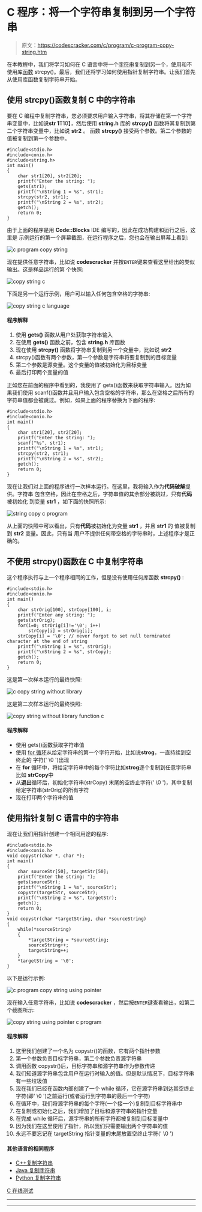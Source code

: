 # C 程序：将一个字符串复制到另一个字符串

> 原文：<https://codescracker.com/c/program/c-program-copy-string.htm>

在本教程中，我们将学习如何在 C 语言中将一个[字符串](/c/c-strings.htm)复制到另一个，使用和不使用库[函数](/c/c-functions.htm) strcpy()。最后，我们还将学习如何使用指针复制字符串。让我们首先从使用库函数复制字符串开始。

## 使用 strcpy()函数复制 C 中的字符串

要在 C 编程中复制字符串，您必须要求用户输入字符串，将其存储在第一个字符串变量中，比如说**str 1**T10】，然后使用 **string.h** 库的 **strcpy()** 函数将其复制到第二个字符串变量中，比如说 **str2** 。 函数 **strcpy()** 接受两个参数。第二个参数的值被复制到第一个参数中。

```
#include<stdio.h>
#include<conio.h>
#include<string.h>
int main()
{
    char str1[20], str2[20];
    printf("Enter the string: ");
    gets(str1);
    printf("\nString 1 = %s", str1);
    strcpy(str2, str1);
    printf("\nString 2 = %s", str2);
    getch();
    return 0;
}
```

由于上面的程序是用 **Code::Blocks** IDE 编写的，因此在成功构建和运行之后，这里是 示例运行的第一个屏幕截图，在运行程序之后，您也会在输出屏幕上看到:

![c program copy string](img/86de090bec57a29297ab87da09b050cd.png)

现在提供任意字符串，比如说 **codescracker** 并按`ENTER`键来查看这里给出的类似输出。这是样品运行的第 个快照:

![copy string c](img/0037c51b26e21181330eb3530d2b15ba.png)

下面是另一个运行示例，用户可以输入任何包含空格的字符串:

![copy string c language](img/d12fac189365a593783d9b4f9c304def.png)

#### 程序解释

1.  使用 **gets()** 函数从用户处获取字符串输入
2.  在使用 **gets()** 函数之前，包含 **string.h** 库函数
3.  现在使用 **strcpy()** 函数将字符串复制到另一个变量中，比如说 **str2**
4.  strcpy()函数有两个参数，第一个参数是字符串将要复制到的目标变量
5.  第二个参数是源变量。这个变量的值被初始化为目标变量
6.  最后打印两个变量的值

正如您在前面的程序中看到的，我使用了 gets()函数来获取字符串输入。因为如果我们使用 scanf()函数并且用户输入包含空格的字符串，那么在空格之后所有的字符串值都会被跳过。例如，如果上面的程序替换为下面的程序:

```
#include<stdio.h>
#include<conio.h>
int main()
{
    char str1[20], str2[20];
    printf("Enter the string: ");
    scanf("%s", str1);
    printf("\nString 1 = %s", str1);
    strcpy(str2, str1);
    printf("\nString 2 = %s", str2);
    getch();
    return 0;
}
```

现在让我们对上面的程序进行一次样本运行。在这里，我将输入作为**代码破解**提供。字符串 包含空格，因此在空格之后，字符串值的其余部分被跳过，只有**代码**被初始化 到变量 **str1** ，如下面的快照所示:

![string copy c program](img/7446969f81ea4adc927ae24c1b83b7ca.png)

从上面的快照中可以看出，只有**代码**被初始化为变量 **str1** ，并且 **str1** 的 值被复制到 **str2** 变量。因此，只有当 用户不提供任何带空格的字符串时，上述程序才是正确的。

## 不使用 strcpy()函数在 C 中复制字符串

这个程序执行与上一个程序相同的工作，但是没有使用任何库函数 **strcpy()** :

```
#include<stdio.h>
#include<conio.h>
int main()
{
    char strOrig[100], strCopy[100], i;
    printf("Enter any string: ");
    gets(strOrig);
    for(i=0; strOrig[i]!='\0'; i++)
        strCopy[i] = strOrig[i];
    strCopy[i] = '\0'; // never forgot to set null terminated character at the end of string
    printf("\nString 1 = %s", strOrig);
    printf("\nString 2 = %s", strCopy);
    getch();
    return 0;
}
```

这是第一次样本运行的最终快照:

![c copy string without library](img/aa0e82ce69d39b54b40af2f39c5b9103.png)

这是第二次样本运行的最终快照:

![copy string without library function c](img/21a7fe800abbb73fc28286f269e7572f.png)

#### 程序解释

*   使用 gets()函数获取字符串值
*   使用 [for 循环](/c/c-for-loop.htm)从给定字符串的第一个字符开始，比如说**strog**，一直持续到空终止的 字符(' \0 ')出现
*   在 **for** 循环中，将给定字符串中的每个字符比如**strog**逐个复制到任意字符串比如 **strCopy**中
*   从**退出**循环后，初始化字符串(strCopy) 末尾的空终止字符(' \0 ')，其中复制给定字符串(strOrig)的所有字符
*   现在打印两个字符串的值

## 使用指针复制 C 语言中的字符串

现在让我们用指针创建一个相同用途的程序:

```
#include<stdio.h>
#include<conio.h>
void copystr(char *, char *);
int main()
{
    char sourceStr[50], targetStr[50];
    printf("Enter the string: ");
    gets(sourceStr);
    printf("\nString 1 = %s", sourceStr);
    copystr(targetStr, sourceStr);
    printf("\nString 2 = %s", targetStr);
    getch();
    return 0;
}
void copystr(char *targetString, char *sourceString)
{
    while(*sourceString)
    {
        *targetString = *sourceString;
        sourceString++;
        targetString++;
    }
    *targetString = '\0';
}
```

以下是运行示例:

![c program copy string using pointer](img/6edf785a7e98af1f66b2cfe831059a9b.png)

现在输入任意字符串，比如说 **codescracker** ，然后按`ENTER`键查看输出，如第二个截图所示:

![copy string using pointer c program](img/697a1383a60310a94bc37f86fdb09df7.png)

#### 程序解释

1.  这里我们创建了一个名为 copystr()的函数，它有两个指针参数
2.  第一个参数负责目标字符串，第二个参数负责源字符串
3.  调用函数 copystr()后，目标字符串和源字符串作为参数传递
4.  我们知道源字符串包含用户在运行时输入的值。但是默认情况下，目标字符串有一些垃圾值
5.  现在我们已经在函数内部创建了一个 while 循环，它在源字符串到达其空终止字符(即' \0 ')之前运行(或者运行到字符串的最后一个字符)
6.  在循环中，我们将源字符串的每个字符(一个接一个)复制到目标字符串中
7.  在复制或初始化之后，我们增加了目标和源字符串的指针变量
8.  在完成 while 循环后，源字符串的所有字符都被复制到目标变量中
9.  因为我们在这里使用了指针，所以我们只需要输出两个字符串的值
10.  永远不要忘记在 targetString 指针变量的末尾放置空终止字符(' \0 ')

#### 其他语言的相同程序

*   [C++复制字符串](/cpp/program/cpp-program-copy-string.htm)
*   [Java 复制字符串](/java/program/java-program-copy-string.htm)
*   [Python 复制字符串](/python/program/python-program-copy-string.htm)

[C 在线测试](/exam/showtest.php?subid=2)

* * *

* * *